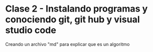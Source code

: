 # Clase 2 - Instalando programas y conociendo git, git hub y visual studio code

Creando un archivo "md" para explicar que es un algoritmo